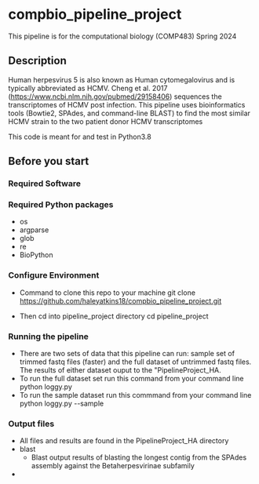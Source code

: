 # compbio_pipeline_project
This pipeline is for the computational biology (COMP483) Spring 2024

## Description 
Human herpesvirus 5 is also known as Human cytomegalovirus and is typically abbreviated as HCMV. Cheng et al. 2017 (https://www.ncbi.nlm.nih.gov/pubmed/29158406) sequences the transcriptomes of HCMV post infection. This pipeline uses bioinformatics tools (Bowtie2, SPAdes, and command-line BLAST) to find the most similar HCMV strain to the two patient donor HCMV transcriptomes

This code is meant for and test in Python3.8


## Before you start

### Required Software


### Required Python packages
- os
- argparse
- glob
- re
- BioPython

###  Configure Environment 

- Command to clone this repo to your machine 
git clone https://github.com/haleyatkins18/compbio_pipeline_project.git

- Then cd into pipeline_project directory 
cd pipeline_project

### Running the pipeline

- There are two sets of data that this pipeline can run: sample set of trimmed fastq files (faster) and the full dataset of untrimmed fastq files. The results of either dataset ouput to the "PipelineProject_HA.
- To run the full dataset set run this command from your command line 
python loggy.py
- To run the sample dataset run this commmand from your command line
python loggy.py --sample

### Output files 
- All files and results are found in the PipelineProject_HA directory
- blast
	- Blast output results of blasting the longest contig from the SPAdes assembly against the Betaherpesvirinae subfamily
- 
 
